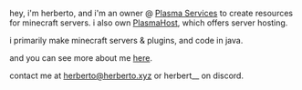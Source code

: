 
hey, i'm herberto, and i'm an owner @ [Plasma Services](https://plasma.services/) to create resources for minecraft servers. 
i also own [PlasmaHost](https://plasmahost.net/), which offers server hosting.

i primarily make minecraft servers & plugins, and code in java.

and you can see more about me [here](https://herberto.xyz/).

contact me at herberto@herberto.xyz or herbert__ on discord.

<!--
**Cartyoo/Cartyoo** is a ✨ _special_ ✨ repository because its `README.md` (this file) appears on your GitHub profile.

Here are some ideas to get you started:

- 🔭 I’m currently working on ...
- 🌱 I’m currently learning ...
- 👯 I’m looking to collaborate on ...
- 🤔 I’m looking for help with ...
- 💬 Ask me about ...
- 📫 How to reach me: ...
- 😄 Pronouns: ...
- ⚡ Fun fact: ...
-->
